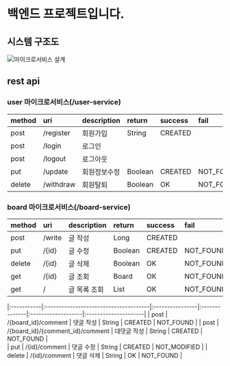 # 백엔드 프로젝트입니다.

## 시스템 구조도
![마이크로서비스 설계](https://user-images.githubusercontent.com/55542546/169332042-cc231e91-28fa-42de-b204-ea62556b2919.PNG)

## rest api
### user 마이크로서비스(/user-service)

| method  | uri  | description  | return | success | fail |
|:----------|:----------|:----------|:-------|:-----------|:-----------|
| post    | /register    | 회원가입   | String | CREATED |  |
| post    | /login    | 로그인    | | | |
| post    | /logout    | 로그아웃    | | | |
| put    | /update    | 회원정보수정    | Boolean | CREATED | NOT_FOUND  |
| delete | /withdraw    | 회원탈퇴    | Boolean | OK | NOT_FOUND |

### board 마이크로서비스(/board-service)

| method  | uri  | description  | return | success | fail |
|:----------|:----------|:----------|:--------|:------------|:-----------|
| post    | /write    | 글 작성   | Long | CREATED | |
| put    | /{id}    | 글 수정    | Boolean | CREATED | NOT_FOUND |
| delete | /{id}    | 글 삭제    | Boolean | OK | NOT_FOUND |
| get | /{id} | 글 조회 | Board | OK | NOT_FOUND |
| get | / | 글 목록 조회 | List<Board> | OK | NOT_FOUND |  
  
|:-----------|:--------------------------------------|:----------------|:--------------|:-------------------|:---------------------|
| post | /{board_id}/comment | 댓글 작성 | String | CREATED | NOT_FOUND |
| post | /{board_id}/{comment_id}/comment | 대댓글 작성 | String | CREATED | NOT_FOUND |  
| put | /{id}/comment | 댓글 수정 | String | CREATED | NOT_MODIFIED |
| delete | /{id}/comment | 댓글 삭제 | String | OK | NOT_FOUND |  

